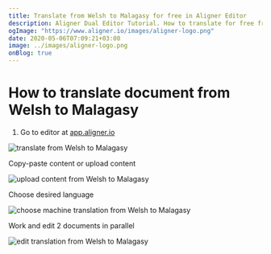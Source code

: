 ```yaml
---
title: Translate from Welsh to Malagasy for free in Aligner Editor
description: Aligner Dual Editor Tutorial. How to translate for free from Welsh to Malagasy. Aligner is multilingual document management platform. 
ogImage: "https://www.aligner.io/images/aligner-logo.png"
date: 2020-05-06T07:09:21+03:00
image: ../images/aligner-logo.png
onBlog: true
---
```


# How to translate document from Welsh to Malagasy

1. Go to editor at [app.aligner.io](https://app.aligner.io "Aligner App web page")

![translate from Welsh to Malagasy](../aligner-blank-editor.png "translate from Welsh to Malagasy")

Copy-paste content or upload content

![upload content from Welsh to Malagasy](../aligner-uploaded-document.png "upload content from Welsh to Malagasy")

Choose desired language

![choose machine translation from Welsh to Malagasy](../aligner-language-dropdown.png "choose machine translation from Welsh to Malagasy")

Work and edit 2 documents in parallel

![edit translation from Welsh to Malagasy](../aligner-double-sitded-editor.png "edit translation from Welsh to Malagasy")

